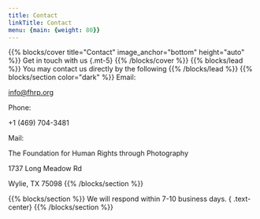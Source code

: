 ```yaml
---
title: Contact
linkTitle: Contact
menu: {main: {weight: 80}}
---
```

{{% blocks/cover title="Contact" image_anchor="bottom" height="auto" %}}
Get in touch with us
{.mt-5}
{{% /blocks/cover %}}
{{% blocks/lead %}}
You may contact us directly by the following 
{{% /blocks/lead %}}
{{% blocks/section color="dark" %}}
Email:

info@fhrp.org

Phone:

+1 (469) 704-3481

Mail:

The Foundation for Human Rights through Photography

1737 Long Meadow Rd

Wylie, TX 75098
{{% /blocks/section %}}

{{% blocks/section %}}
We will respond within 7-10 business days.
{ .text-center}
{{% /blocks/section %}}